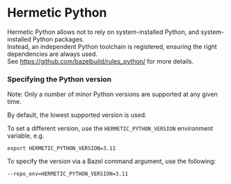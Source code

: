 # Hermetic Python

Hermetic Python allows not to rely on system-installed Python, and
system-installed Python packages. \
Instead, an independent Python toolchain is registered, ensuring the right
dependencies are always used. \
See https://github.com/bazelbuild/rules_python/ for more details.

### Specifying the Python version

Note: Only a number of minor Python versions are supported at any given time.

By default, the lowest supported version is used.

To set a different version, use the `HERMETIC_PYTHON_VERSION` environment variable,
e.g.

```
export HERMETIC_PYTHON_VERSION=3.11
```

To specify the version via a Bazel command argument, use the following:

```
--repo_env=HERMETIC_PYTHON_VERSION=3.11
```
